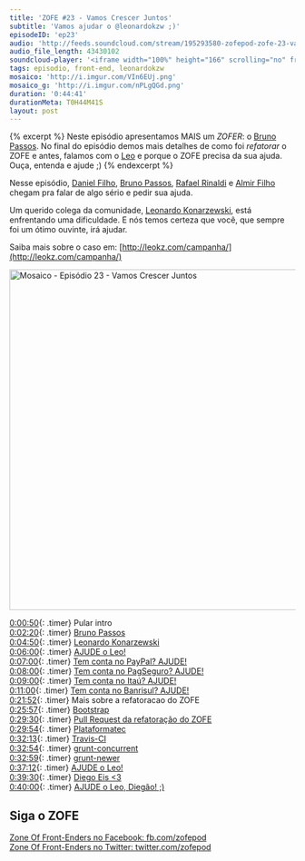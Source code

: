 ```yaml
---
title: 'ZOFE #23 - Vamos Crescer Juntos'
subtitle: 'Vamos ajudar o @leonardokzw ;)'
episodeID: 'ep23'
audio: 'http://feeds.soundcloud.com/stream/195293580-zofepod-zofe-23-vamos-crescer-juntos'
audio_file_length: 43430102
soundcloud-player: '<iframe width="100%" height="166" scrolling="no" frameborder="no" src="https://w.soundcloud.com/player/?url=https%3A//api.soundcloud.com/tracks/195293580&amp;color=ff5500&amp;auto_play=false&amp;hide_related=false&amp;show_comments=true&amp;show_user=true&amp;show_reposts=false"></iframe>'
tags: episodio, front-end, leonardokzw
mosaico: 'http://i.imgur.com/VIn6EUj.png'
mosaico_g: 'http://i.imgur.com/nPLgQGd.png'
duration: '0:44:41'
durationMeta: T0H44M41S
layout: post
---
```


{% excerpt %}
Neste episódio apresentamos MAIS um *ZOFER*: o [Bruno Passos](https://twitter.com/brunopassos). No final do episódio demos mais detalhes de como foi *refatorar* o ZOFE e antes, falamos com o [Leo](http://leokz.com/campanha/) e porque o ZOFE precisa da sua ajuda. Ouça, entenda e ajude ;)
{% endexcerpt %}

Nesse episódio, [Daniel Filho](https://twitter.com/danielfilho), [Bruno Passos](https://twitter.com/brunopassos), [Rafael Rinaldi](https://twitter.com/rafaelrinaldi) e [Almir Filho](https://twitter.com/almirfilho) chegam pra falar de algo sério e pedir sua ajuda.

Um querido colega da comunidade, [Leonardo Konarzewski](https://twitter.com/leonardokzw), está enfrentando uma dificuldade. E nós temos certeza que você, que sempre foi um ótimo ouvinte, irá ajudar.

Saiba mais sobre o caso em: [http://leokz.com/campanha/](http://leokz.com/campanha/)

<img title="Capa do Episódio 23 - Vamos Crescer Juntos" src="http://i.imgur.com/VIn6EUj.png" class="mosaico" alt="Mosaico - Episódio 23 - Vamos Crescer Juntos" width="600" height="600">

[0:00:50](#t=0:00:50){: .timer} Pular intro<br>
[0:02:20](#t=0:02:20){: .timer} [Bruno Passos](https://twitter.com/brunopassos)<br>
[0:04:50](#t=0:04:50){: .timer} [Leonardo Konarzewski](http://leokz.com/)<br>
[0:06:00](#t=0:06:00){: .timer} [AJUDE o Leo!](http://leokz.com/campanha/)<br>
[0:07:00](#t=0:07:00){: .timer} [Tem conta no PayPal? AJUDE!](http://leokz.com/campanha/)<br>
[0:08:00](#t=0:08:00){: .timer} [Tem conta no PagSeguro? AJUDE!](http://leokz.com/campanha/)<br>
[0:09:00](#t=0:09:00){: .timer} [Tem conta no Itaú? AJUDE!](http://leokz.com/campanha/)<br>
[0:11:00](#t=0:11:00){: .timer} [Tem conta no Banrisul? AJUDE!](http://leokz.com/campanha/)<br>
[0:21:52](#t=0:21:52){: .timer} Mais sobre a refatoracao do ZOFE<br>
[0:25:57](#t=0:25:57){: .timer} [Bootstrap](http://getbootstrap.com/)<br>
[0:29:30](#t=0:29:30){: .timer} [Pull Request da refatoração do ZOFE](https://github.com/zofepod/zofe/pull/66)<br>
[0:29:54](#t=0:29:54){: .timer} [Plataformatec](http://plataformatec.com.br)<br>
[0:32:13](#t=0:32:13){: .timer} [Travis-CI](http://travis-ci.org/)<br>
[0:32:54](#t=0:32:54){: .timer} [grunt-concurrent](https://www.npmjs.com/package/grunt-concurrent)<br>
[0:32:59](#t=0:32:59){: .timer} [grunt-newer](https://www.npmjs.com/package/grunt-newer)<br>
[0:37:12](#t=0:37:12){: .timer} [AJUDE o Leo!](http://leokz.com/campanha/)<br>
[0:39:30](#t=0:39:30){: .timer} [Diego Eis <3](http://zofe.com.br/posts/zofe-19-seja-voce-mesmo-bundao/)<br>
[0:40:00](#t=0:40:00){: .timer} [AJUDE o Leo, Diegão! ;)](http://leokz.com/campanha/)<br>

## Siga o ZOFE

[Zone Of Front-Enders no Facebook: fb.com/zofepod](http://fb.com/zofepod/ "ZOFE no Facebook: fb.com/zofepod")<br>
[Zone Of Front-Enders no Twitter: twitter.com/zofepod](http://twitter.com/zofepod/ "ZOFE no Twitter")<br>
